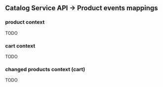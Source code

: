 ## Catalog Service API -> Product events mappings

### product context

TODO

### cart context

TODO

### changed products context (cart)

TODO
